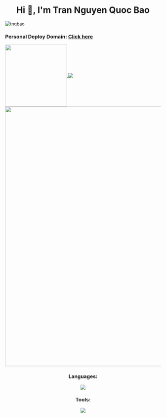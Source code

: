 <h1 align="center"> Hi 👋, I'm Tran Nguyen Quoc Bao</h1>
<p align="left"> <img src="https://komarev.com/ghpvc/?username=tnqbao&label=Profile%20views&color=0e75b6&style=flat" alt="tnqbao" /> </p>  

<h3 > Personal Deploy Domain: <a href="https://daudoo.com"> Click here</a> </h3>

<a href="https://github.com/tnqbao">
  <img height=200 align="center" src="https://github-readme-stats.vercel.app/api/top-langs?username=tnqbao&layout=compact&langs_count=8&card_width=320" />
</a>
<a href="https://github.com/tnqbao">
  <img align="center" src="https://github-readme-stats.vercel.app/api?username=tnqbao" />
</a>
  
<a href="https://github.com/tnqbao"> 
    <img width=840 align="center" src="https://streak-stats.demolab.com?user=tnqbao" />
</a>  





<h3 align="center">Languages:</h3>
<p align="center">
  <a href="https://skillicons.dev">
    <img src="https://skillicons.dev/icons?i=js,cs,java,cpp,go" />
  </a>
</p>
<h3 align="center">Tools:</h3>
<p align="center">
  <a href="https://skillicons.dev">
    <img src="https://skillicons.dev/icons?i=react,npm,tailwind,dotnet,spring,mysql,docker,nginx,postman,git,linux,ubuntu" />
  </a>
</p>

<p></p>
